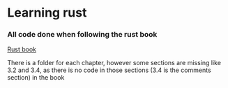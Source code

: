 # Learning rust

### All code done when following the rust book

[Rust book](https://doc.rust-lang.org/book/)

There is a folder for each chapter, however some sections are missing like 3.2 and 3.4, as there is no code in those sections (3.4 is the comments section) in the book
